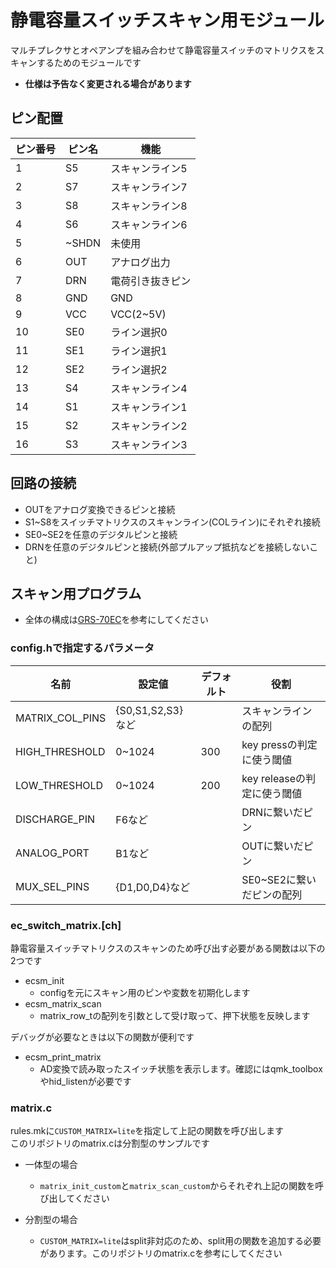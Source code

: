 # 静電容量スイッチスキャン用モジュール
マルチプレクサとオペアンプを組み合わせて静電容量スイッチのマトリクスをスキャンするためのモジュールです

- **仕様は予告なく変更される場合があります**

## ピン配置

|ピン番号|ピン名|機能|
|-|-|-|
|1|S5|スキャンライン5|
|2|S7|スキャンライン7|
|3|S8|スキャンライン8|
|4|S6|スキャンライン6|
|5|~SHDN|未使用|
|6|OUT|アナログ出力|
|7|DRN|電荷引き抜きピン|
|8|GND|GND|
|9|VCC|VCC(2~5V)|
|10|SE0|ライン選択0|
|11|SE1|ライン選択1|
|12|SE2|ライン選択2|
|13|S4|スキャンライン4|
|14|S1|スキャンライン1|
|15|S2|スキャンライン2|
|16|S3|スキャンライン3|

## 回路の接続

- OUTをアナログ変換できるピンと接続
- S1~S8をスイッチマトリクスのスキャンライン(COLライン)にそれぞれ接続
- SE0~SE2を任意のデジタルピンと接続
- DRNを任意のデジタルピンと接続(外部プルアップ抵抗などを接続しないこと)

## スキャン用プログラム

- 全体の構成は[GRS-70EC](https://github.com/sekigon-gonnoc/qmk_firmware/tree/grs_70ec/keyboards/sekigon/grs_70ec)を参考にしてください

### config.hで指定するパラメータ

|名前|設定値|デフォルト|役割|
|-|-|-|-|
|MATRIX_COL_PINS|{S0,S1,S2,S3}など||スキャンラインの配列|
|HIGH_THRESHOLD|0~1024|300|key pressの判定に使う閾値|
|LOW_THRESHOLD|0~1024|200|key releaseの判定に使う閾値|
|DISCHARGE_PIN|F6など||DRNに繋いだピン|
|ANALOG_PORT|B1など||OUTに繋いだピン|
|MUX_SEL_PINS|{D1,D0,D4}など||SE0~SE2に繋いだピンの配列|

### ec_switch_matrix.[ch]

静電容量スイッチマトリクスのスキャンのため呼び出す必要がある関数は以下の2つです  

- ecsm_init
  - configを元にスキャン用のピンや変数を初期化します
- ecsm_matrix_scan
  - matrix_row_tの配列を引数として受け取って、押下状態を反映します

デバッグが必要なときは以下の関数が便利です

- ecsm_print_matrix
  - AD変換で読み取ったスイッチ状態を表示します。確認にはqmk_toolboxやhid_listenが必要です

### matrix.c

rules.mkに`CUSTOM_MATRIX=lite`を指定して上記の関数を呼び出します  
このリポジトリのmatrix.cは分割型のサンプルです

- 一体型の場合
  - `matrix_init_custom`と`matrix_scan_custom`からそれぞれ上記の関数を呼び出してください

- 分割型の場合
  - `CUSTOM_MATRIX=lite`はsplit非対応のため、split用の関数を追加する必要があります。このリポジトリのmatrix.cを参考にしてください